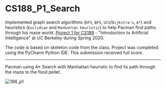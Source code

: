 # CS188_P1_Search
Implemented graph search algorithms (`DFS`, `BFS`, `UCS`/`Dijkstra's`, `A*`) and heuristics (`Euclidian` and `Manhattan heuristic`) to help Pacman find paths through his maze world. [Project 1 for CS188](http://inst.eecs.berkeley.edu/~cs188/sp20/project1) - "Introduction to Artificial Intelligence" at UC Berkeley during Spring 2020.

The code is based on skeleton code from the class. Project was completed using the PyCharm Python IDE. This submission received full score.

---

Pacman using A* Search with Manhattan heuristic to find its path through the maze to the food pellet.


![188_p1](https://user-images.githubusercontent.com/54779918/83334617-03ca0c80-a2a8-11ea-9dae-81d76e73a2c7.gif)
